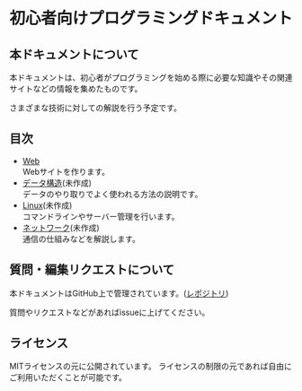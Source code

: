 # 初心者向けプログラミングドキュメント

## 本ドキュメントについて

本ドキュメントは、初心者がプログラミングを始める際に必要な知識やその関連サイトなどの情報を集めたものです。

さまざまな技術に対しての解説を行う予定です。

## 目次

- [Web](./web/)<br>Webサイトを作ります。
- [データ構造](./data-format/)(未作成)<br>データのやり取りでよく使われる方法の説明です。
- [Linux]()(未作成)<br>コマンドラインやサーバー管理を行います。
- [ネットワーク]()(未作成)<br>通信の仕組みなどを解説します。

## 質問・編集リクエストについて

本ドキュメントはGitHub上で管理されています。([レポジトリ](https://github.com/Koyo-PC/Docs-For-Beginners))

質問やリクエストなどがあればissueに上げてください。

## ライセンス

MITライセンスの元に公開されています。
ライセンスの制限の元であれば自由にご利用いただくことが可能です。
